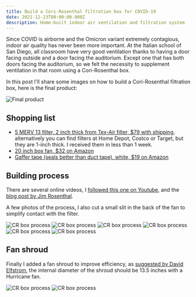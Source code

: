 ```yaml
---
title: Build a Cori-Rosenthal filtration box for COVID-19
date: 2021-12-23T00:00:00.000Z
description: Home-built indoor air ventilation and filtration system
---
```


Since COVID is airborne and the Omicron variant extremely contagious, indoor
air quality has never been more important.
At the Italian school of San Diego, all classroom have very good ventilation thanks
to having a door facing outside and a door facing the auditorium. Except one
that has both doors facing the auditorium, so we felt the necessity to supplement
ventilation in that room using a Cori-Rosenthal box.

In this post I'll share some images on how to build a Cori-Rosenthal filtration box,
here is the final product:

![Final product](/img/crbox_20211220_195430045.PORTRAIT.jpg)

## Shopping list

* [5 MERV 13 filter, 2 inch thick from Tex-Air filter, $79 with shipping](https://www.texairfilters.com/5-filter-style-for-box-fan-and-merv-13-filters-air-cleaner/), alternatively you can find filters at Home Depot, Costco or Target, but they are 1-inch thick. I received them in less than 1 week.
* [20 inch box fan, $32 on Amazon](https://www.amazon.com/gp/product/B06XGSJ94B/ref=ppx_yo_dt_b_asin_title_o06_s00?ie=UTF8&psc=1)
* [Gaffer tape (seals better than duct tape), white, $19 on Amazon](https://www.amazon.com/gp/product/B00LMNYFHI/)

## Building process

There are several online videos, I [followed this one on Youtube](https://www.youtube.com/watch?v=aEn2xzlvrdo), and the [blog post by Jim Rosenthal](https://www.texairfilters.com/a-variation-on-the-box-fan-with-merv-13-filter-air-cleaner/).

A few photos of the process, I also cut a small slit in the back of the fan to simplify contact with the filter.

![CR box process](/img/crbox_20211220_160527250.jpg)
![CR box process](/img/crbox_20211220_164051578.jpg)
![CR box process](/img/crbox_20211220_164422545.jpg)
![CR box process](/img/crbox_20211220_164637609.jpg)
![CR box process](/img/crbox_20211220_165104898.jpg)
![CR box process](/img/crbox_20211220_165357048.jpg)

## Fan shroud
Finally I added a fan shroud to improve efficiency, as [suggested by David Elfstrom](https://twitter.com/DavidElfstrom/status/1424069532117880841), the internal diameter of the shroud should be 13.5 inches with a Hurricane fan.

![CR box process](/img/crbox_20211220_175830529.jpg)
![CR box process](/img/crbox_20211220_180421046.jpg)
